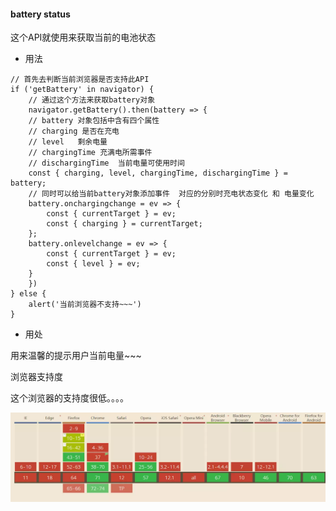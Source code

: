 #### battery status
这个API就使用来获取当前的电池状态
- 用法
```
// 首先去判断当前浏览器是否支持此API
if ('getBattery' in navigator) {
    // 通过这个方法来获取battery对象
    navigator.getBattery().then(battery => {
    // battery 对象包括中含有四个属性
    // charging 是否在充电
    // level   剩余电量
    // chargingTime 充满电所需事件
    // dischargingTime  当前电量可使用时间
    const { charging, level, chargingTime, dischargingTime } = battery;
    // 同时可以给当前battery对象添加事件  对应的分别时充电状态变化 和 电量变化
    battery.onchargingchange = ev => {
        const { currentTarget } = ev;
        const { charging } = currentTarget;
    };
    battery.onlevelchange = ev => {
        const { currentTarget } = ev;
        const { level } = ev;
    }
    })
} else {
    alert('当前浏览器不支持~~~')
}
```
- 用处

用来温馨的提示用户当前电量~~~

浏览器支持度

这个浏览器的支持度很低。。。。

![支持度](./batteryStatus/1.png)
